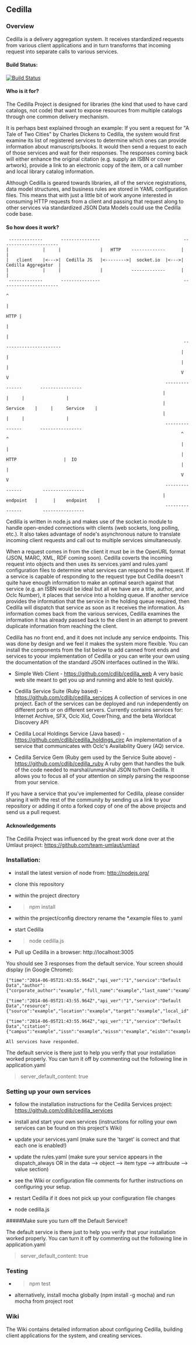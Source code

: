 ## Cedilla

### Overview

Cedilla is a delivery aggregation system. It receives stardardized requests from various client applications and in turn transforms that incoming request into separate calls to various services.  

#### Build Status:
[![Build Status](https://secure.travis-ci.org/cdlib/cedilla.png)](http://travis-ci.org/cdlib/cedilla)

#### Who is it for?

The Cedilla Project is designed for libraries (the kind that used to have card catalogs, not code) that want to expose resources from multiple catalogs through one common delivery mechanism.

It is perhaps best explained through an example:
  If you sent a request for "A Tale of Two Cities" by Charles Dickens to Cedilla, the system would first examine its list of registered services to determine which ones can provide information about manuscripts/books. It would then send a request to each of those services and wait for their responses. The responses coming back will either enhance the original citation (e.g. supply an ISBN or cover artwork), provide a link to an electronic copy of the item, or a call number and local library catalog information. 

Although Cedilla is geared towards libraries, all of the service registrations, data model structures, and business rules are stored in YAML configuration files. This means that with just a little bit of work anyone interested in consuming HTTP requests from a client and passing that request along to other services via standardized JSON Data Models could use the Cedilla code base.
  
#### So how does it work?

```
 -------------       ---------------                                ----------------------
|             |     |               |   HTTP    -------------      |                      |
|   client    |<--->|  Cedilla JS   |<-------->|  socket.io  |<--->|  Cedilla Aggregator  |
|             |     |               |           -------------      |                      |
 -------------       ---------------                                ----------------------
                                                                              ^
                                                                              |
                                                                         HTTP | 
			            													  |
                                                                              |
                                                                    -----------------------
                                                                   |                       |
												 			       |                       |
																   V                       V
															 ---------------	   ----------------
														    |               |     |                |
															|    Service    |     |     Service    |
															|               |     |                |
															 ---------------       ----------------
																   ^                       ^
																   |                       |
																   | HTTP                  |  IO
																   |                       |
																   V                       V
															 ---------------        ----------------
															|    endpoint   |      |    endpoint    |
															 ---------------        ----------------
```

Cedilla is written in node.js and makes use of the socket.io module to handle open-ended connections with clients (web sockets, long polling, etc.). It also takes advantage of node's asynchronous nature to translate incoming client requests and call out to multiple services simultaneously.

When a request comes in from the client it must be in the OpenURL format (JSON, MARC, XML, RDF coming soon). Cedilla coverts the incoming request into objects and then uses its services.yaml and rules.yaml configuration files to determine what services can respond to the request. If a service is capable of responding to the request type but Cedilla doesn't quite have enough information to make an optimal search against that service (e.g. an ISBN would be ideal but all we have are a title, author, and Oclc Number), it places that service into a holding queue. If another service provides the information that the service in the holding queue required, then Cedilla will dispatch that service as soon as it receives the information. As information comes back from the various services, Cedilla examines the information it has already passed back to the client in an attempt to prevent duplicate information from reaching the client.

Cedilla has no front end, and it does not include any service endpoints. This was done by design and we feel it makes the system more flexible. You can  install the components from the list below to add canned front ends and services to yoour implementation of Cedilla or you can write your own using the documentation of the standard JSON interfaces outlined in the Wiki.  

* Simple Web Client - https://github.com/cdlib/cedilla_web A very basic web site meant to get you up and running and able to test quickly.

* Cedilla Service Suite (Ruby based) - https://github.com/cdlib/cedilla_services A collection of services in one project. Each of the services can be deployed and run independently on different ports or on different servers. Currently contains services for: Internet Archive, SFX, Oclc Xid, CoverThing, and the beta Worldcat Discovery API

* Cedilla Local Holdings Service (Java based) - https://github.com/cdlib/cedilla_holdings_circ An implementation of a service that communicates with Oclc's Availability Query (AQ) service.

* Cedilla Service Gem (Ruby gem used by the Service Suite above) - https://github.com/cdlib/cedilla_ruby A ruby gem that handles the bulk of the code needed to marshal/unmarshal JSON to/from Cedilla. It allows you to focus all of your attention on simply parsing the respoonse from your service.

If you have a service that you've implemented for Cedilla, please consider sharing it with the rest of the community by sending us a link to your repository or adding it onto a forked copy of one of the above projects and send us a pull request.

#### Acknowledgements

The Cedilla Project was influenced by the great work done over at the Umlaut project: https://github.com/team-umlaut/umlaut


### Installation:

* install the latest version of node from: http://nodejs.org/

* clone this repository

* within the project directory

* > npm install

* within the project/config directory rename the *.example files to .yaml

* start Cedilla

* > node cedilla.js

* Pull up Cedilla in a browser: http://localhost:3005 

You should see 3 responses from the default service. Your screen should display (in Google Chrome):
```
{"time":"2014-06-05T21:43:55.964Z","api_ver":"1","service":"Default Data","author":{"corporate_author":"example","full_name":"example","last_name":"example","first_name":"example","initials":"example","first_initial":"example","middle_initial":"example","suffix":"example","dates":"example","authority":"example"}}

{"time":"2014-06-05T21:43:55.964Z","api_ver":"1","service":"Default Data","resource":{"source":"example","location":"example","target":"example","local_id":"example","local_title":"example","format":"example","type":"example","catalog_target":"example","cover_image":"example","description":"example","language":"example","license":"example","rating":"example","availability":"example","status":"example"}}

{"time":"2014-06-05T21:43:55.964Z","api_ver":"1","service":"Default Data","citation":{"campus":"example","issn":"example","eissn":"example","eisbn":"example","oclc":"example","lccn":"example","doi":"example","coden":"example","sici":"example","bici":"example","document_id":"example","book_title":"example","journal_title":"example","chapter_title":"example","article_title":"example","short_title":"example","year":"example","month":"example","day":"example","volume":"example","issue":"example","article_number":"example","enumeration":"example","edition":"example","part":"example","season":"example","quarter":"example","series":"example","institution":"example","subject":"example","pages":"example","start_page":"example","end_page":"example","language":"example","abstract":"example","sample_cover_image":"example"}}

All services have responded.
```

The default service is there just to help you verify that your installation worked properly. You can turn it off by commenting out the following line in application.yaml
  > server_default_content: true

### Setting up your own services

* follow the installation instructions for the Cedilla Services project: https://github.com/cdlib/cedilla_services

* install and start your own services (instructions for rolling your own services can be found on this project's Wiki)

* update your services.yaml (make sure the 'target' is correct and that each one is enabled!)

* update the rules.yaml (make sure your service appears in the dispatch_always OR in the data --> object --> item type --> attribuute --> value section)

* see the Wiki or configuration file comments for further instructions on configuring your setup.

* restart Cedilla if it does not pick up your configuration file changes

* node cedilla.js

#####Make sure you turn off the Default Service!!

The default service is there just to help you verify that your installation worked properly. You can turn it off by commenting out the following line in application.yaml
  > server_default_content: true

### Testing

* > npm test

* alternatively, install mocha globally (npm install -g mocha) and run mocha from project root

### Wiki

The Wiki contains detailed information about configuring Cedilla, building client applications for the system, and creating services.

